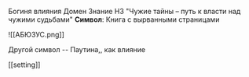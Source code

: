Богиня влияния
Домен Знание
НЗ
"Чужие тайны – путь к власти над чужими судьбами"
**Символ**: Книга с вырванными страницами

![[АБЮЗУС.png]]

Другой символ -- Паутина,, как влияние


[[setting]]